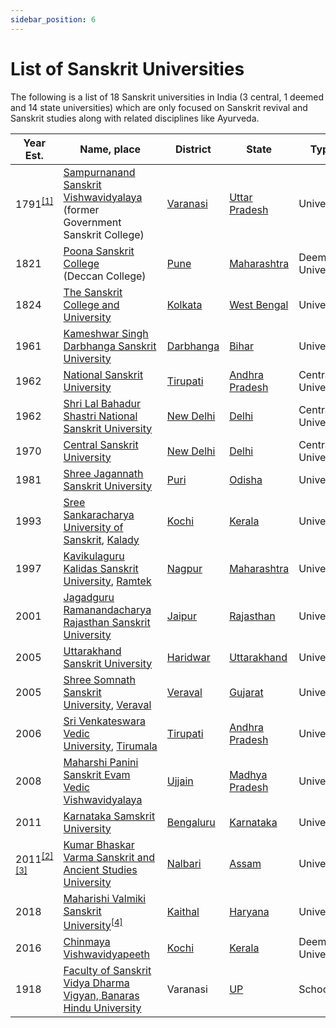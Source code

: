```yaml
---
sidebar_position: 6
---
```


# List of Sanskrit Universities

The following is a list of 18 Sanskrit universities in India (3 central, 1 deemed and 14 state universities) which are only focused on Sanskrit revival and Sanskrit studies along with related disciplines like Ayurveda.

| Year Est.                                                                                                                                                                                                    | Name, place                                                                                                                                                                                                             | District                                               | State                                                            | Type               |
| ------------------------------------------------------------------------------------------------------------------------------------------------------------------------------------------------------------ | ----------------------------------------------------------------------------------------------------------------------------------------------------------------------------------------------------------------------- | ------------------------------------------------------ | ---------------------------------------------------------------- | ------------------ |
| 1791<sup>[[1]](https://en.m.wikipedia.org/wiki/List_of_Sanskrit_universities_in_India#cite_note-1)</sup>                                                                                                     | [Sampurnanand Sanskrit Vishwavidyalaya](https://en.m.wikipedia.org/wiki/Sampurnanand_Sanskrit_Vishwavidyalaya)</br>(former Government Sanskrit College)                                                                  | [Varanasi](https://en.m.wikipedia.org/wiki/Varanasi)   | [Uttar Pradesh](https://en.m.wikipedia.org/wiki/Uttar_Pradesh)   | University         |
| 1821                                                                                                                                                                                                         | [Poona Sanskrit College](https://en.m.wikipedia.org/wiki/Deccan_College_Post-Graduate_and_Research_Institute)</br>(Deccan College)                                                                                       | [Pune](https://en.m.wikipedia.org/wiki/Pune)           | [Maharashtra](https://en.m.wikipedia.org/wiki/Maharashtra)       | Deemed University  |
| 1824                                                                                                                                                                                                         | [The Sanskrit College and University](https://en.m.wikipedia.org/wiki/The_Sanskrit_College_and_University)                                                                                                              | [Kolkata](https://en.m.wikipedia.org/wiki/Kolkata)     | [West Bengal](https://en.m.wikipedia.org/wiki/West_Bengal)       | University         |
| 1961                                                                                                                                                                                                         | [Kameshwar Singh Darbhanga Sanskrit University](https://en.m.wikipedia.org/wiki/Kameshwar_Singh_Darbhanga_Sanskrit_University)                                                                                          | [Darbhanga](https://en.m.wikipedia.org/wiki/Darbhanga) | [Bihar](https://en.m.wikipedia.org/wiki/Bihar)                   | University         |
| 1962                                                                                                                                                                                                         | [National Sanskrit University](https://en.m.wikipedia.org/wiki/National_Sanskrit_University)                                                                                                                            | [Tirupati](https://en.m.wikipedia.org/wiki/Tirupati)   | [Andhra Pradesh](https://en.m.wikipedia.org/wiki/Andhra_Pradesh) | Central University |
| 1962                                                                                                                                                                                                         | [Shri Lal Bahadur Shastri National Sanskrit University](https://en.m.wikipedia.org/wiki/Shri_Lal_Bahadur_Shastri_National_Sanskrit_University)                                                                          | [New Delhi](https://en.m.wikipedia.org/wiki/New_Delhi) | [Delhi](https://en.m.wikipedia.org/wiki/Delhi)                   | Central University |
| 1970                                                                                                                                                                                                         | [Central Sanskrit University](https://en.m.wikipedia.org/wiki/Central_Sanskrit_University)                                                                                                                              | [New Delhi](https://en.m.wikipedia.org/wiki/New_Delhi) | [Delhi](https://en.m.wikipedia.org/wiki/Delhi)                   | Central University |
| 1981                                                                                                                                                                                                         | [Shree Jagannath Sanskrit University](https://en.m.wikipedia.org/wiki/Shree_Jagannath_Sanskrit_University)                                                                                                              | [Puri](https://en.m.wikipedia.org/wiki/Puri)           | [Odisha](https://en.m.wikipedia.org/wiki/Odisha)                 | University         |
| 1993                                                                                                                                                                                                         | [Sree Sankaracharya University of Sanskrit](https://en.m.wikipedia.org/wiki/Sree_Sankaracharya_University_of_Sanskrit), [Kalady](https://en.m.wikipedia.org/wiki/Kalady)                                                | [Kochi](https://en.m.wikipedia.org/wiki/Kochi)         | [Kerala](https://en.m.wikipedia.org/wiki/Kerala)                 | University         |
| 1997                                                                                                                                                                                                         | [Kavikulaguru Kalidas Sanskrit University](https://en.m.wikipedia.org/wiki/Kavikulaguru_Kalidas_Sanskrit_University), [Ramtek](https://en.m.wikipedia.org/wiki/Ramtek)                                                  | [Nagpur](https://en.m.wikipedia.org/wiki/Nagpur)       | [Maharashtra](https://en.m.wikipedia.org/wiki/Maharashtra)       | University         |
| 2001                                                                                                                                                                                                         | [Jagadguru Ramanandacharya Rajasthan Sanskrit University](https://en.m.wikipedia.org/wiki/Jagadguru_Ramanandacharya_Rajasthan_Sanskrit_University)                                                                      | [Jaipur](https://en.m.wikipedia.org/wiki/Jaipur)       | [Rajasthan](https://en.m.wikipedia.org/wiki/Rajasthan)           | University         |
| 2005                                                                                                                                                                                                         | [Uttarakhand Sanskrit University](https://en.m.wikipedia.org/wiki/Uttarakhand_Sanskrit_University)                                                                                                                      | [Haridwar](https://en.m.wikipedia.org/wiki/Haridwar)   | [Uttarakhand](https://en.m.wikipedia.org/wiki/Uttarakhand)       | University         |
| 2005                                                                                                                                                                                                         | [Shree Somnath Sanskrit University](https://en.m.wikipedia.org/wiki/Shree_Somnath_Sanskrit_University), [Veraval](https://en.m.wikipedia.org/wiki/Veraval)                                                              | [Veraval](https://en.m.wikipedia.org/wiki/Veraval)     | [Gujarat](https://en.m.wikipedia.org/wiki/Gujarat)               | University         |
| 2006                                                                                                                                                                                                         | [Sri Venkateswara Vedic University](https://en.m.wikipedia.org/wiki/Sri_Venkateswara_Vedic_University), [Tirumala](https://en.m.wikipedia.org/wiki/Tirumala)                                                            | [Tirupati](https://en.m.wikipedia.org/wiki/Tirupati)   | [Andhra Pradesh](https://en.m.wikipedia.org/wiki/Andhra_Pradesh) | University         |
| 2008                                                                                                                                                                                                         | [Maharshi Panini Sanskrit Evam Vedic Vishwavidyalaya](https://en.m.wikipedia.org/wiki/Maharshi_Panini_Sanskrit_University)                                                                                              | [Ujjain](https://en.m.wikipedia.org/wiki/Ujjain)       | [Madhya Pradesh](https://en.m.wikipedia.org/wiki/Madhya_Pradesh) | University         |
| 2011                                                                                                                                                                                                         | [Karnataka Samskrit University](https://en.m.wikipedia.org/wiki/Karnataka_Samskrit_University)                                                                                                                          | [Bengaluru](https://en.m.wikipedia.org/wiki/Bengaluru) | [Karnataka](https://en.m.wikipedia.org/wiki/Karnataka)           | University         |
| 2011<sup>[[2]](https://en.m.wikipedia.org/wiki/List_of_Sanskrit_universities_in_India#cite_note-2)</sup><sup>[[3]](https://en.m.wikipedia.org/wiki/List_of_Sanskrit_universities_in_India#cite_note-3)</sup> | [Kumar Bhaskar Varma Sanskrit and Ancient Studies University](https://en.m.wikipedia.org/wiki/Kumar_Bhaskar_Varma_Sanskrit_and_Ancient_Studies_University)                                                              | [Nalbari](https://en.m.wikipedia.org/wiki/Nalbari)     | [Assam](https://en.m.wikipedia.org/wiki/Assam)                   | University         |
| 2018                                                                                                                                                                                                         | [Maharishi Valmiki Sanskrit University](https://en.m.wikipedia.org/wiki/Maharishi_Balmiki_Sanskrit_University)<sup>[[4]](https://en.m.wikipedia.org/wiki/List_of_Sanskrit_universities_in_India#cite_note-uni1-4)</sup> | [Kaithal](https://en.m.wikipedia.org/wiki/Kaithal)     | [Haryana](https://en.m.wikipedia.org/wiki/Haryana)               | University         |
| 2016                                                                                                                                                                                                         | [Chinmaya Vishwavidyapeeth](https://en.m.wikipedia.org/wiki/Chinmaya_Vishwavidyapeeth)                                                                                                                                  | [Kochi](https://en.m.wikipedia.org/wiki/Kochi)         | [Kerala](https://en.m.wikipedia.org/wiki/Kerala)                 | Deemed University  |
| 1918                                                                                                                                                                                                         | [Faculty of Sanskrit Vidya Dharma Vigyan, Banaras Hindu University](https://en.m.wikipedia.org/wiki/Faculty_of_Sanskrit_Vidya_Dharma_Vigyan,_Banaras_Hindu_University)                                                  | Varanasi                                               | [UP](https://en.m.wikipedia.org/wiki/Uttar_Pradesh)              | School             |
